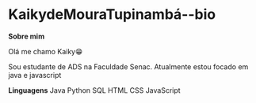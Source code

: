 # KaikydeMouraTupinambá--bio

**Sobre mim**

Olá me chamo Kaiky😁

Sou estudante de ADS na Faculdade Senac.
Atualmente estou focado em java e javascript

**Linguagens**
Java Python SQL HTML CSS JavaScript
